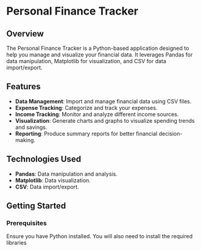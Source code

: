 # Personal Finance Tracker


## Overview

The Personal Finance Tracker is a Python-based application designed to help you manage and visualize your financial data. It leverages Pandas for data manipulation, Matplotlib for visualization, and CSV for data import/export.

## Features

- **Data Management**: Import and manage financial data using CSV files.
- **Expense Tracking**: Categorize and track your expenses.
- **Income Tracking**: Monitor and analyze different income sources.
- **Visualization**: Generate charts and graphs to visualize spending trends and savings.
- **Reporting**: Produce summary reports for better financial decision-making.

## Technologies Used

- **Pandas**: Data manipulation and analysis.
- **Matplotlib**: Data visualization.
- **CSV**: Data import/export.

## Getting Started

### Prerequisites

Ensure you have Python installed. You will also need to install the required libraries
